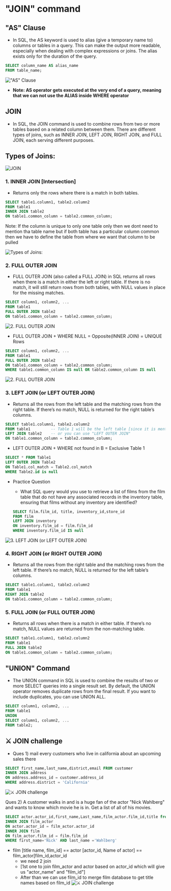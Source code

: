 # "JOIN" command

## "AS" Clause
- In SQL, the AS keyword is used to alias (give a temporary name to) columns or tables in a query. This can make the output more readable, especially when dealing with complex expressions or joins. The alias exists only for the duration of the query.
```sql
SELECT column_name AS alias_name
FROM table_name;
```
!["AS" Clause](https://github.com/HBISHT233/SQL_Fundamentals_and_Beyond/blob/main/attachments/Clipboard_2024-09-24-16-36-11.png)
- **Note: AS operator gets executed at the very end of a query, meaning that we can not use the ALIAS inside WHERE operator**
## JOIN
- In SQL, the JOIN command is used to combine rows from two or more tables based on a related column between them. There are different types of joins, such as INNER JOIN, LEFT JOIN, RIGHT JOIN, and FULL JOIN, each serving different purposes.
## Types of Joins:
![JOIN](https://github.com/HBISHT233/SQL_Fundamentals_and_Beyond/blob/main/attachments/Clipboard_2024-09-24-19-18-29.png)
  ### 1. INNER JOIN [Intersection]
  - Returns only the rows where there is a match in both tables.
  ```sql
  SELECT table1.column1, table2.column2
  FROM table1
  INNER JOIN table2
  ON table1.common_column = table2.common_column;
```

Note: If the column is unique to only one table only then we dont need to mention tha table name but if both table has a particular column common then we have to define the table from where we want that column to be pulled

![Types of Joins:](https://github.com/HBISHT233/SQL_Fundamentals_and_Beyond/blob/main/attachments/Clipboard_2024-09-24-16-53-56.png)

### 2. FULL OUTER JOIN
-  FULL OUTER JOIN (also called a FULL JOIN) in SQL returns all rows when there is a match in either the left or right table. If there is no match, it will still return rows from both tables, with NULL values in place for the missing matches.
```sql
SELECT column1, column2, ...
FROM table1
FULL OUTER JOIN table2
ON table1.common_column = table2.common_column;
```
![2. FULL OUTER JOIN](https://github.com/HBISHT233/SQL_Fundamentals_and_Beyond/blob/main/attachments/Clipboard_2024-09-24-17-03-57.png)

- FULL OUTER JOIN + WHERE NULL = Opposite(INNER JOIN) = UNIQUE Rows

```sql
SELECT column1, column2, ...
FROM table1
FULL OUTER JOIN table2
ON table1.common_column = table2.common_column;
WHERE table1.common_column IS null OR table2.common_column IS null
```
![2. FULL OUTER JOIN](https://github.com/HBISHT233/SQL_Fundamentals_and_Beyond/blob/main/attachments/Clipboard_2024-09-24-17-11-48.png)
### 3. LEFT JOIN (or LEFT OUTER JOIN)
- Returns all the rows from the left table and the matching rows from the right table. If there’s no match, NULL is returned for the right table’s columns.
```sql
SELECT table1.column1, table2.column2
FROM table1         -- Table 1 will be the left table [since it is mentioned first]
LEFT JOIN table2    -- or you can use "LEFT OUTER JOIN"
ON table1.common_column = table2.common_column;
```

- LEFT OUTER JOIN + WHERE not found in B = Exclusive Table 1
```sql
SELECT * FROM Table1
LEFT OUTER JOIN Table2
ON Table1.col_match = Table2.col_match
WHERE Table2.id is null 
```
- Practice Question
  - What SQL query would you use to retrieve a list of films from the film table that do not have any associated records in the inventory table, ensuring that films without any inventory are identified?

  ```sql
  SELECT film.film_id, title, inventory_id,store_id
  FROM film
  LEFT JOIN inventory
  ON inventory.film_id = film.film_id
  WHERE inventory.film_id IS null
  ```
![3. LEFT JOIN (or LEFT OUTER JOIN)](https://github.com/HBISHT233/SQL_Fundamentals_and_Beyond/blob/main/attachments/Clipboard_2024-09-24-19-37-13.png)


### 4. RIGHT JOIN (or RIGHT OUTER JOIN)
- Returns all the rows from the right table and the matching rows from the left table. If there’s no match, NULL is returned for the left table’s columns.
```sql
SELECT table1.column1, table2.column2
FROM table1
RIGHT JOIN table2
ON table1.common_column = table2.common_column;
```
### 5. FULL JOIN (or FULL OUTER JOIN)
- Returns all rows when there is a match in either table. If there’s no match, NULL values are returned from the non-matching table.
```sql
SELECT table1.column1, table2.column2
FROM table1
FULL JOIN table2
ON table1.common_column = table2.common_column;
```

## "UNION" Command
- The UNION command in SQL is used to combine the results of two or more SELECT queries into a single result set. By default, the UNION operator removes duplicate rows from the final result. If you want to include duplicates, you can use UNION ALL.
```sql
SELECT column1, column2, ...
FROM table1
UNION
SELECT column1, column2, ...
FROM table2;
```

## ⚔️ JOIN challenge
- Ques 1) mail every customers who live in california about an upcoming sales there
```sql
SELECT first_name,last_name,district,email FROM customer
INNER JOIN address
ON address.address_id = customer.address_id 
WHERE address.district = 'California'
```
![⚔️ JOIN challenge](https://github.com/HBISHT233/SQL_Fundamentals_and_Beyond/blob/main/attachments/Clipboard_2024-09-24-19-58-19.png)

Ques 2) A customer walks in and is a huge fan of the actor "Nick Wahlberg" and wants to know which movie he is in. Get a list of all of his movies.

```sql
SELECT actor.actor_id,first_name,Last_name,film_actor.film_id,title from actor
INNER JOIN film_actor
ON actor.actor_id = film_actor.actor_id 
INNER JOIN film
ON film_actor.film_id = film.film_id
WHERE first_name='Nick' AND last_name ='Wahlberg'
```
- film [title name, film_id] == actor [actor_id, Name of actor] == film_actor[film_id,actor_id
  - we need 2 join 
  - [1st one to join film_actor and actor based on actor_id which will give us "actor_name" and "film_id"]
  - After than we can use film_id to merge film database to get title names based on film_id
![⚔️ JOIN challenge](https://github.com/HBISHT233/SQL_Fundamentals_and_Beyond/blob/main/attachments/Clipboard_2024-09-24-20-16-48.png)

